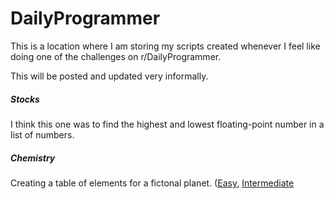 # DailyProgrammer

This is a location where I am storing my scripts created whenever I feel like doing one of the challenges on r/DailyProgrammer.

This will be posted and updated very informally.

##### Stocks
I think this one was to find the highest and lowest floating-point number in a list of numbers. 

##### Chemistry
Creating a table of elements for a fictonal planet. ([Easy](https://www.reddit.com/r/dailyprogrammer/comments/4savyr/20160711_challenge_275_easy_splurthian_chemistry/), [Intermediate](https://www.reddit.com/r/dailyprogrammer/comments/4so25w/20160713_challenge_275_intermediate_splurthian/)
